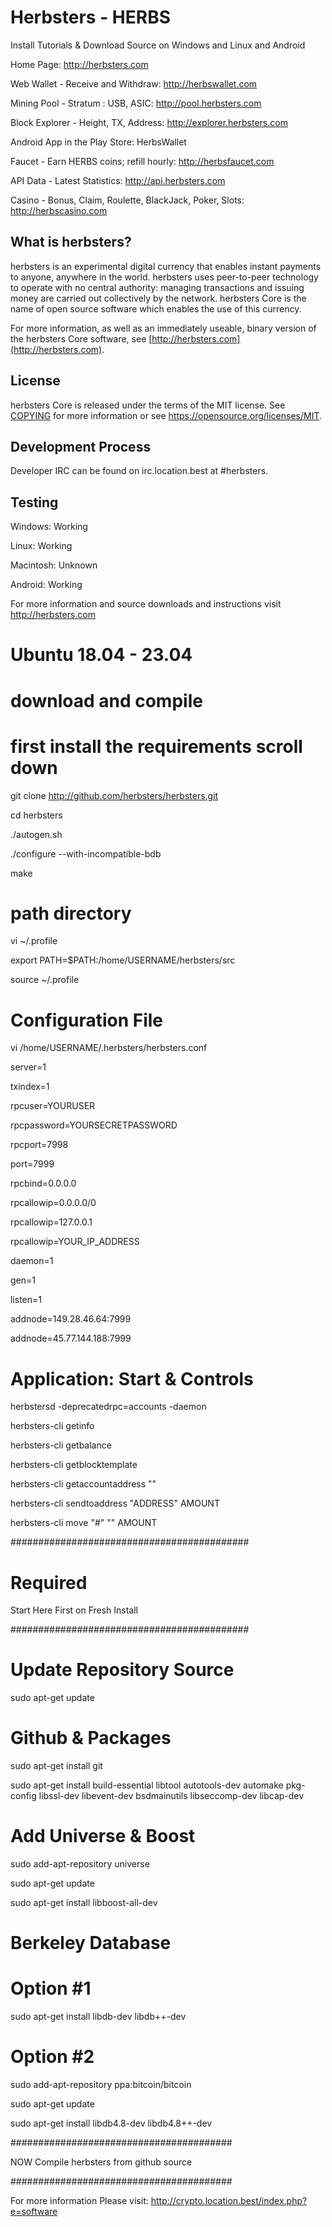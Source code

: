 Herbsters - HERBS
========================
Install Tutorials & Download Source on Windows and Linux and Android

Home Page: http://herbsters.com

Web Wallet - Receive and Withdraw: http://herbswallet.com

Mining Pool - Stratum : USB, ASIC: http://pool.herbsters.com

Block Explorer - Height, TX, Address: http://explorer.herbsters.com

Android App in the Play Store: HerbsWallet

Faucet - Earn HERBS coins; refill hourly: http://herbsfaucet.com

API Data - Latest Statistics: http://api.herbsters.com

Casino - Bonus, Claim, Roulette, BlackJack, Poker, Slots: http://herbscasino.com

What is herbsters?
----------------

herbsters is an experimental digital currency that enables instant payments to
anyone, anywhere in the world. herbsters uses peer-to-peer technology to operate
with no central authority: managing transactions and issuing money are carried
out collectively by the network. herbsters Core is the name of open source
software which enables the use of this currency.

For more information, as well as an immediately useable, binary version of
the herbsters Core software, see [http://herbsters.com](http://herbsters.com).

License
-------

herbsters Core is released under the terms of the MIT license. See [COPYING](COPYING) for more
information or see https://opensource.org/licenses/MIT.

Development Process
-------------------

Developer IRC can be found on irc.location.best at #herbsters.

Testing
-------

Windows: Working

Linux: Working

Macintosh: Unknown

Android: Working

For more information and source downloads and instructions visit http://herbsters.com

#                      #
# Ubuntu 18.04 - 23.04 #
#                      #

# download and compile
# first install the requirements scroll down

git clone http://github.com/herbsters/herbsters.git

cd herbsters

./autogen.sh

./configure --with-incompatible-bdb

make

# path directory

vi ~/.profile

export PATH=$PATH:/home/USERNAME/herbsters/src

source ~/.profile

# Configuration File

vi /home/USERNAME/.herbsters/herbsters.conf

server=1

txindex=1

rpcuser=YOURUSER

rpcpassword=YOURSECRETPASSWORD

rpcport=7998

port=7999

rpcbind=0.0.0.0

rpcallowip=0.0.0.0/0

rpcallowip=127.0.0.1

rpcallowip=YOUR_IP_ADDRESS

daemon=1

gen=1

listen=1

addnode=149.28.46.64:7999

addnode=45.77.144.188:7999

# Application: Start & Controls

herbstersd -deprecatedrpc=accounts -daemon

herbsters-cli getinfo

herbsters-cli getbalance

herbsters-cli getblocktemplate

herbsters-cli getaccountaddress ""

herbsters-cli sendtoaddress "ADDRESS" AMOUNT

herbsters-cli move "#" "" AMOUNT

###########################################

# Required
Start Here First on Fresh Install

###########################################

# Update Repository Source

sudo apt-get update

# Github & Packages

sudo apt-get install git

sudo apt-get install build-essential libtool autotools-dev automake pkg-config libssl-dev libevent-dev bsdmainutils libseccomp-dev libcap-dev

# Add Universe & Boost

sudo add-apt-repository universe

sudo apt-get update

sudo apt-get install libboost-all-dev

# Berkeley Database

# Option #1

sudo apt-get install libdb-dev libdb++-dev

# Option #2

sudo add-apt-repository ppa:bitcoin/bitcoin

sudo apt-get update

sudo apt-get install libdb4.8-dev libdb4.8++-dev

########################################

NOW Compile herbsters from github source

########################################

For more information Please visit:
http://crypto.location.best/index.php?e=software
